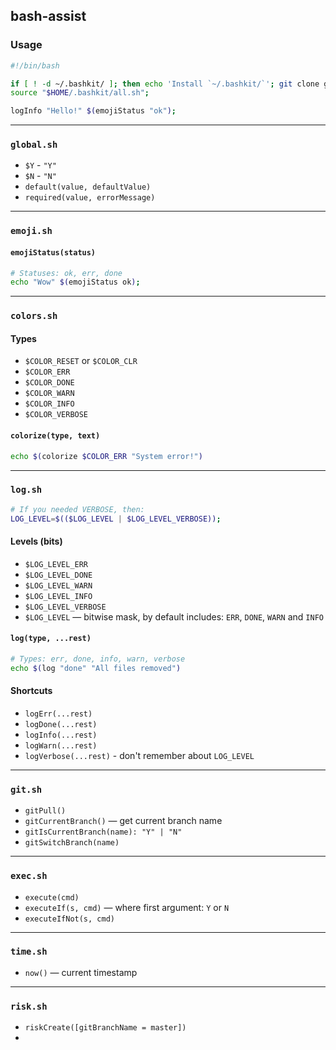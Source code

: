 bash-assist
-----------

### Usage
```sh
#!/bin/bash

if [ ! -d ~/.bashkit/ ]; then echo 'Install `~/.bashkit/`'; git clone git@github.com:RubaXa/bashkit.git $HOME/.bashkit; fi
source "$HOME/.bashkit/all.sh";

logInfo "Hello!" $(emojiStatus "ok");
```

---

### `global.sh`

- `$Y` - `"Y"`
- `$N` - `"N"`
- `default(value, defaultValue)`
- `required(value, errorMessage)`

---

### `emoji.sh`

#### `emojiStatus(status)`
```sh
# Statuses: ok, err, done
echo "Wow" $(emojiStatus ok);
```

---

### `colors.sh`

#### Types
- `$COLOR_RESET` or `$COLOR_CLR`
- `$COLOR_ERR`
- `$COLOR_DONE`
- `$COLOR_WARN`
- `$COLOR_INFO`
- `$COLOR_VERBOSE`

#### `colorize(type, text)`
```sh
echo $(colorize $COLOR_ERR "System error!")
```

---

### `log.sh`
```sh
# If you needed VERBOSE, then:
LOG_LEVEL=$(($LOG_LEVEL | $LOG_LEVEL_VERBOSE));
```

#### Levels (bits)
- `$LOG_LEVEL_ERR`
- `$LOG_LEVEL_DONE`
- `$LOG_LEVEL_WARN`
- `$LOG_LEVEL_INFO`
- `$LOG_LEVEL_VERBOSE`
- `$LOG_LEVEL` — bitwise mask, by default includes: `ERR`, `DONE`, `WARN` and `INFO`

#### `log(type, ...rest)`
```sh
# Types: err, done, info, warn, verbose
echo $(log "done" "All files removed")
```

#### Shortcuts
 - `logErr(...rest)`
 - `logDone(...rest)`
 - `logInfo(...rest)`
 - `logWarn(...rest)`
 - `logVerbose(...rest)` - don't remember about `LOG_LEVEL`

 ---

 ### `git.sh`

- `gitPull()`
- `gitCurrentBranch()` — get current branch name
- `gitIsCurrentBranch(name): "Y" | "N"`
- `gitSwitchBranch(name)`

---

### `exec.sh`

- `execute(cmd)`
- `executeIf(s, cmd)` — where first argument: `Y` or `N`
- `executeIfNot(s, cmd)`

---

### `time.sh`

- `now()` — current timestamp

---

### `risk.sh`

- `riskCreate([gitBranchName = master])`
-